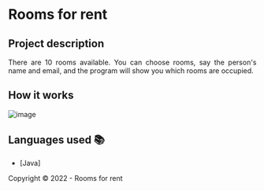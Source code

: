 ﻿<h1>Rooms for rent</h1> 

## Project description

<p align="justify">
    There are 10 rooms available. You can choose rooms, say the person's name and email, and the program will show you which rooms are occupied.

</p>

## How it works

<p align="justify">
     
   ![image](https://user-images.githubusercontent.com/97038663/196043848-cd8dc5a2-3e3e-4019-bf31-7efb9127d62b.png)
   
</p>

## Languages used :books:

- [Java]

Copyright :copyright: 2022 - Rooms for rent
